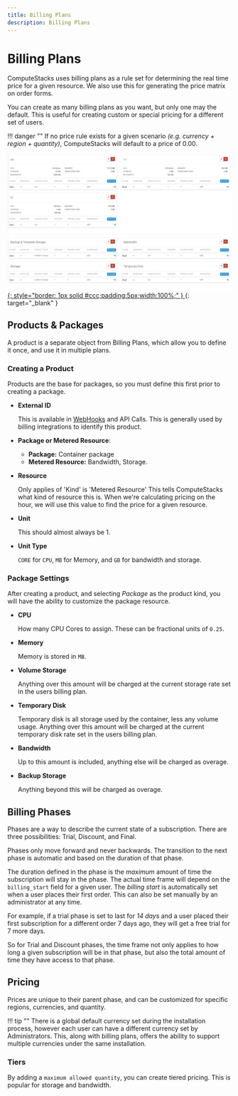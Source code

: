 ```yaml
---
title: Billing Plans
description: Billing Plans
---
```

# Billing Plans
ComputeStacks uses billing plans as a rule set for determining the real time price for a given resource. We also use this for generating the price matrix on order forms. 

You can create as many billing plans as you want, but only one may the default. This is useful for creating custom or special pricing for a different set of users.

!!! danger ""
    If no price rule exists for a given scenario _(e.g. currency + region + quantity)_, ComputeStacks will default to a price of 0.00.

[ ![Billing Plan Overview](/images/content/billing/billing-plan-overview.png){: style="border: 1px solid #ccc;padding:5px;width:100%;" } ](/images/content/billing/billing-plan-overview.png){: target="_blank" }

## Products & Packages

A product is a separate object from Billing Plans, which allow you to define it once, and use it in multiple plans. 

### Creating a Product

Products are the base for packages, so you must define this first prior to creating a package.

* **External ID**

    This is available in [WebHooks](../../getting_started/integrations/webhooks.md) and API Calls. This is generally used by billing integrations to identify this product.

* **Package or Metered Resource**:
    * **Package:** Container package
    * **Metered Resource:** Bandwidth, Storage.
* **Resource**

    Only applies of 'Kind' is 'Metered Resource'
    This tells ComputeStacks what kind of resource this is. When we're calculating pricing on the hour, we will use this value to find the price for a given resource.
* **Unit**

    This should almost always be 1.

* **Unit Type**

    `CORE` for `CPU`, `MB` for Memory, and `GB` for bandwidth and storage.

### Package Settings

After creating a product, and selecting _Package_ as the product kind, you will have the ability to customize the package resource.

* **CPU**
    
    How many CPU Cores to assign. These can be fractional units of `0.25`.

* **Memory**
    
    Memory is stored in `MB`.

* **Volume Storage**
    
    Anything over this amount will be charged at the current storage rate set in the users billing plan.

* **Temporary Disk**

    Temporary disk is all storage used by the container, less any volume usage. Anything over this amount will be charged at the current temporary disk rate set in the users billing plan.

* **Bandwidth**
    
    Up to this amount is included, anything else will be charged as overage.

* **Backup Storage**

    Anything beyond this will be charged as overage.

## Billing Phases

Phases are a way to describe the current state of a subscription. There are three possibilities: Trial, Discount, and Final. 

Phases only move forward and never backwards. The transition to the next phase is automatic and based on the duration of that phase.

The duration defined in the phase is the *maximum* amount of time the subscription will stay in the phase. The actual time frame will depend on the `billing_start` field for a given user. The *billing start* is automatically set when a user places their first order. This can also be set manually by an administrator at any time.

For example, if a trial phase is set to last for *14 days* and a user placed their first subscription for a different order 7 days ago, they will get a free trial for 7 more days.

So for Trial and Discount phases, the time frame not only applies to how long a given subscription will be in that phase, but also the total amount of time they have access to that phase.

## Pricing

Prices are unique to their parent phase, and can be customized for specific regions, currencies, and quantity. 

!!! tip ""
    There is a global default currency set during the installation process, however each user can have a different currency set by Administrators. This, along with billing plans, offers the ability to support multiple currencies under the same installation.

### Tiers

By adding a `maximum allowed quantity`, you can create tiered pricing. This is popular for storage and bandwidth.